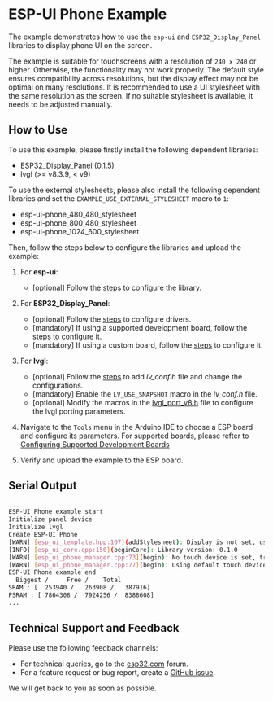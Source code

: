 # ESP-UI Phone Example

The example demonstrates how to use the `esp-ui` and `ESP32_Display_Panel` libraries to display phone UI on the screen.

The example is suitable for touchscreens with a resolution of `240 x 240` or higher. Otherwise, the functionality may not work properly. The default style ensures compatibility across resolutions, but the display effect may not be optimal on many resolutions. It is recommended to use a UI stylesheet with the same resolution as the screen. If no suitable stylesheet is available, it needs to be adjusted manually.

## How to Use

To use this example, please firstly install the following dependent libraries:

- ESP32_Display_Panel  (0.1.5)
- lvgl (>= v8.3.9, < v9)

To use the external stylesheets, please also install the following dependent libraries and set the `EXAMPLE_USE_EXTERNAL_STYLESHEET` macro to `1`:

- esp-ui-phone_480_480_stylesheet
- esp-ui-phone_800_480_stylesheet
- esp-ui-phone_1024_600_stylesheet

Then, follow the steps below to configure the libraries and upload the example:

1. For **esp-ui**:

    - [optional] Follow the [steps](../../../docs/how_to_use.md#configuration-instructions-1) to configure the library.

2. For **ESP32_Display_Panel**:

    - [optional] Follow the [steps](https://github.com/esp-arduino-libs/ESP32_Display_Panel?tab=readme-ov-file#configuring-drivers) to configure drivers.
    - [mandatory] If using a supported development board, follow the [steps](https://github.com/esp-arduino-libs/ESP32_Display_Panel?tab=readme-ov-file#using-supported-development-boards) to configure it.
    - [mandatory] If using a custom board, follow the [steps](https://github.com/esp-arduino-libs/ESP32_Display_Panel?tab=readme-ov-file#using-custom-development-boards) to configure it.

3. For **lvgl**:

    - [optional] Follow the [steps](https://github.com/esp-arduino-libs/ESP32_Display_Panel?tab=readme-ov-file#configuring-lvgl) to add *lv_conf.h* file and change the configurations.
    - [mandatory] Enable the `LV_USE_SNAPSHOT` macro in the *lv_conf.h* file.
    - [optional] Modify the macros in the [lvgl_port_v8.h](./lvgl_port_v8.h) file to configure the lvgl porting parameters.

4. Navigate to the `Tools` menu in the Arduino IDE to choose a ESP board and configure its parameters. For supported boards, please refter to [Configuring Supported Development Boards](https://github.com/esp-arduino-libs/ESP32_Display_Panel?tab=readme-ov-file#configuring-supported-development-boards)
5. Verify and upload the example to the ESP board.

## Serial Output

```bash
...
ESP-UI Phone example start
Initialize panel device
Initialize lvgl
Create ESP-UI Phone
[WARN] [esp_ui_template.hpp:107](addStylesheet): Display is not set, use default display
[INFO] [esp_ui_core.cpp:150](beginCore): Library version: 0.1.0
[WARN] [esp_ui_phone_manager.cpp:73](begin): No touch device is set, try to use default touch device
[WARN] [esp_ui_phone_manager.cpp:77](begin): Using default touch device(@0x0x3fcede40)
ESP-UI Phone example end
  Biggest /     Free /    Total
SRAM : [  253940 /   263908 /   387916]
PSRAM : [ 7864308 /  7924256 /  8388608]
...
```

## Technical Support and Feedback

Please use the following feedback channels:

- For technical queries, go to the [esp32.com](https://esp32.com/viewforum.php?f=22) forum.
- For a feature request or bug report, create a [GitHub issue](https://github.com/espressif/esp-ui/issues).

We will get back to you as soon as possible.
